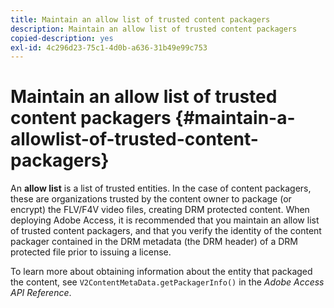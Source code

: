 ```yaml
---
title: Maintain an allow list of trusted content packagers
description: Maintain an allow list of trusted content packagers
copied-description: yes
exl-id: 4c296d23-75c1-4d0b-a636-31b49e99c753
---
```

# Maintain an allow list of trusted content packagers {#maintain-a-allowlist-of-trusted-content-packagers}

An **allow list** is a list of trusted entities. In the case of content packagers, these are organizations trusted by the content owner to package (or encrypt) the FLV/F4V video files, creating DRM protected content. When deploying Adobe Access, it is recommended that you maintain an allow list of trusted content packagers, and that you verify the identity of the content packager contained in the DRM metadata (the DRM header) of a DRM protected file prior to issuing a license.

To learn more about obtaining information about the entity that packaged the content, see `V2ContentMetaData.getPackagerInfo()` in the *Adobe Access API Reference*.
